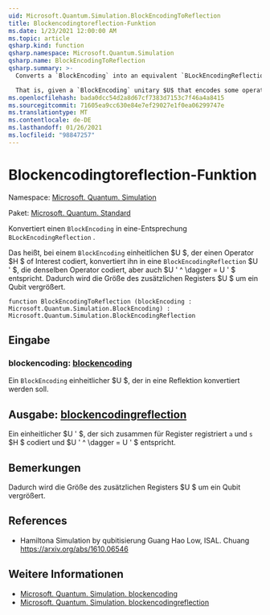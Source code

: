 ```yaml
---
uid: Microsoft.Quantum.Simulation.BlockEncodingToReflection
title: Blockencodingtoreflection-Funktion
ms.date: 1/23/2021 12:00:00 AM
ms.topic: article
qsharp.kind: function
qsharp.namespace: Microsoft.Quantum.Simulation
qsharp.name: BlockEncodingToReflection
qsharp.summary: >-
  Converts a `BlockEncoding` into an equivalent `BLockEncodingReflection`.

  That is, given a `BlockEncoding` unitary $U$ that encodes some operator $H$ of interest, converts it into a `BlockEncodingReflection` $U'$ that encodes the same operator, but also satisfies $U'^\dagger = U'$. This increases the size of the auxiliary register of $U$ by one qubit.
ms.openlocfilehash: bada0dcc54d2a8d67cf7383d7153c7f46a4a8415
ms.sourcegitcommit: 71605ea9cc630e84e7ef29027e1f0ea06299747e
ms.translationtype: MT
ms.contentlocale: de-DE
ms.lasthandoff: 01/26/2021
ms.locfileid: "98847257"
---
```

# <a name="blockencodingtoreflection-function"></a>Blockencodingtoreflection-Funktion

Namespace: [Microsoft. Quantum. Simulation](xref:Microsoft.Quantum.Simulation)

Paket: [Microsoft. Quantum. Standard](https://nuget.org/packages/Microsoft.Quantum.Standard)


Konvertiert einen `BlockEncoding` in eine-Entsprechung `BLockEncodingReflection` .

Das heißt, bei einem `BlockEncoding` einheitlichen $U $, der einen Operator $H $ of Interest codiert, konvertiert ihn in eine `BlockEncodingReflection` $U ' $, die denselben Operator codiert, aber auch $U ' ^ \dagger = U ' $ entspricht.
Dadurch wird die Größe des zusätzlichen Registers $U $ um ein Qubit vergrößert.

```qsharp
function BlockEncodingToReflection (blockEncoding : Microsoft.Quantum.Simulation.BlockEncoding) : Microsoft.Quantum.Simulation.BlockEncodingReflection
```


## <a name="input"></a>Eingabe

### <a name="blockencoding--blockencoding"></a>blockencoding: [blockencoding](xref:Microsoft.Quantum.Simulation.BlockEncoding)

Ein `BlockEncoding` einheitlicher $U $, der in eine Reflektion konvertiert werden soll.



## <a name="output--blockencodingreflection"></a>Ausgabe: [blockencodingreflection](xref:Microsoft.Quantum.Simulation.BlockEncodingReflection)

Ein einheitlicher $U ' $, der sich zusammen für Register registriert `a` und `s` $H $ codiert und $U ' ^ \dagger = U ' $ entspricht.

## <a name="remarks"></a>Bemerkungen

Dadurch wird die Größe des zusätzlichen Registers $U $ um ein Qubit vergrößert.

## <a name="references"></a>References

- Hamiltona Simulation by qubitisierung Guang Hao Low, ISAL. Chuang https://arxiv.org/abs/1610.06546

## <a name="see-also"></a>Weitere Informationen

- [Microsoft. Quantum. Simulation. blockencoding](xref:Microsoft.Quantum.Simulation.BlockEncoding)
- [Microsoft. Quantum. Simulation. blockencodingreflection](xref:Microsoft.Quantum.Simulation.BlockEncodingReflection)